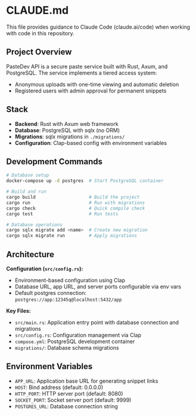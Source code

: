 # CLAUDE.md

This file provides guidance to Claude Code (claude.ai/code) when working with code in this repository.

## Project Overview

PasteDev API is a secure paste service built with Rust, Axum, and PostgreSQL. The service implements a tiered access system:
- Anonymous uploads with one-time viewing and automatic deletion
- Registered users with admin approval for permanent snippets

## Stack

- **Backend**: Rust with Axum web framework
- **Database**: PostgreSQL with sqlx (no ORM)
- **Migrations**: sqlx migrations in `./migrations/`
- **Configuration**: Clap-based config with environment variables

## Development Commands

```bash
# Database setup
docker-compose up -d postgres  # Start PostgreSQL container

# Build and run
cargo build                    # Build the project
cargo run                      # Run with migrations
cargo check                    # Quick compile check
cargo test                     # Run tests

# Database operations
cargo sqlx migrate add <name>  # Create new migration
cargo sqlx migrate run         # Apply migrations
```

## Architecture

**Configuration (`src/config.rs`):**
- Environment-based configuration using Clap
- Database URL, app URL, and server ports configurable via env vars
- Default postgres connection: `postgres://app:12345q@localhost:5432/app`

**Key Files:**
- `src/main.rs`: Application entry point with database connection and migrations
- `src/config.rs`: Configuration management via Clap
- `compose.yml`: PostgreSQL development container
- `migrations/`: Database schema migrations

## Environment Variables

- `APP_URL`: Application base URL for generating snippet links
- `HOST`: Bind address (default: 0.0.0.0)
- `HTTP_PORT`: HTTP server port (default: 8080)
- `SOCKET_PORT`: Socket server port (default: 9999)
- `POSTGRES_URL`: Database connection string
